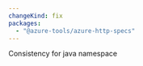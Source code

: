 ```yaml
---
changeKind: fix
packages:
  - "@azure-tools/azure-http-specs"
---
```


Consistency for java namespace